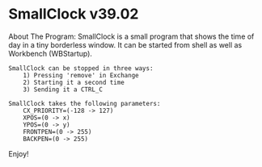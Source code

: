 SmallClock v39.02
=================

 About The Program:
	SmallClock is a small program that shows the time of day in a tiny
	borderless window.
	It can be started from shell as well as Workbench (WBStartup).

	SmallClock can be stopped in three ways:
		1) Pressing 'remove' in Exchange
		2) Starting it a second time
		3) Sending it a CTRL_C

	SmallClock takes the following parameters:
		CX_PRIORITY=(-128 -> 127)
		XPOS=(0 -> x)
		YPOS=(0 -> y)
		FRONTPEN=(0 -> 255)
		BACKPEN=(0 -> 255)

 Enjoy!
